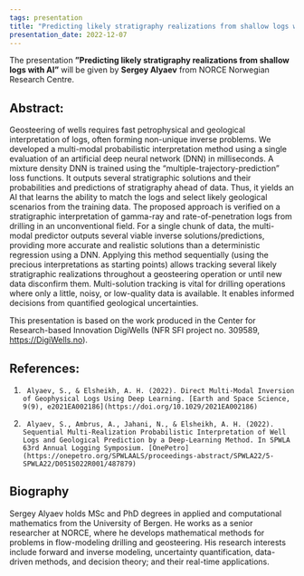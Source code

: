 ```yaml
---
tags: presentation
title: "Predicting likely stratigraphy realizations from shallow logs with AI  (Sergey Alyaev, NORCE Norwegian Research Centre)"
presentation_date: 2022-12-07
---
```

The presentation **”Predicting likely stratigraphy realizations from shallow logs with AI”** will be given by **Sergey Alyaev** from NORCE Norwegian Research Centre.

 
## Abstract:
Geosteering of wells requires fast petrophysical and geological interpretation of logs, often forming non-unique inverse problems. We developed a multi-modal probabilistic interpretation method using a single evaluation of an artificial deep neural network (DNN) in milliseconds. A mixture density DNN is trained using the “multiple-trajectory-prediction” loss functions. It outputs several stratigraphic solutions and their probabilities and predictions of stratigraphy ahead of data. Thus, it yields an AI that learns the ability to match the logs and select likely geological scenarios from the training data.
The proposed approach is verified on a stratigraphic interpretation of gamma-ray and rate-of-penetration logs from drilling in an unconventional field. For a single chunk of data, the multi-modal predictor outputs several viable inverse solutions/predictions, providing more accurate and realistic solutions than a deterministic regression using a DNN. Applying this method sequentially (using the precious interpretations as starting points) allows tracking several likely stratigraphic realizations throughout a geosteering operation or until new data disconfirm them. Multi-solution tracking is vital for drilling operations where only a little, noisy, or low-quality data is available. It enables informed decisions from quantified geological uncertainties.
 
This presentation is based on the work produced in the Center for Research-based Innovation DigiWells (NFR SFI project no. 309589, https://DigiWells.no).
 
## References:
1.      Alyaev, S., & Elsheikh, A. H. (2022). Direct Multi‐Modal Inversion of Geophysical Logs Using Deep Learning. [Earth and Space Science, 9(9), e2021EA002186](https://doi.org/10.1029/2021EA002186)

2.      Alyaev, S., Ambrus, A., Jahani, N., & Elsheikh, A. H. (2022). Sequential Multi-Realization Probabilistic Interpretation of Well Logs and Geological Prediction by a Deep-Learning Method. In SPWLA 63rd Annual Logging Symposium. [OnePetro](https://onepetro.org/SPWLAALS/proceedings-abstract/SPWLA22/5-SPWLA22/D051S022R001/487879)

 

## Biography
Sergey Alyaev holds MSc and PhD degrees in applied and computational mathematics from the University of Bergen. He works as a senior researcher at NORCE, where he develops mathematical methods for problems in flow-modeling drilling and geosteering. His research interests include forward and inverse modeling, uncertainty quantification, data-driven methods, and decision theory; and their real-time applications.